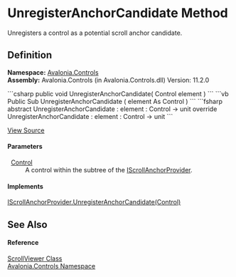 # UnregisterAnchorCandidate Method


Unregisters a control as a potential scroll anchor candidate.



## Definition
**Namespace:** <a href="N_Avalonia_Controls">Avalonia.Controls</a>  
**Assembly:** Avalonia.Controls (in Avalonia.Controls.dll) Version: 11.2.0

<Tabs groupId="api-code-preview">
<TabItem value="csharp" label="C#">
```csharp
public void UnregisterAnchorCandidate(
	Control element
)
```
</TabItem>
<TabItem value="vb" label="VB">
```vb
Public Sub UnregisterAnchorCandidate ( 
	element As Control
)
```
</TabItem>
<TabItem value="fsharp" label="F#">
```fsharp
abstract UnregisterAnchorCandidate : 
        element : Control -> unit 
override UnregisterAnchorCandidate : 
        element : Control -> unit 
```
</TabItem>
</Tabs>



<a href="https://github.com/AvaloniaUI/Avalonia/tree/master/src/Avalonia.Controls/ScrollViewer.cs#L668" title="View the source code">View Source</a>



#### Parameters
<dl><dt>  <a href="T_Avalonia_Controls_Control">Control</a></dt><dd>A control within the subtree of the <a href="T_Avalonia_Controls_IScrollAnchorProvider">IScrollAnchorProvider</a>.</dd></dl>

#### Implements
<a href="M_Avalonia_Controls_IScrollAnchorProvider_UnregisterAnchorCandidate">IScrollAnchorProvider.UnregisterAnchorCandidate(Control)</a>  


## See Also


#### Reference
<a href="T_Avalonia_Controls_ScrollViewer">ScrollViewer Class</a>  
<a href="N_Avalonia_Controls">Avalonia.Controls Namespace</a>  

